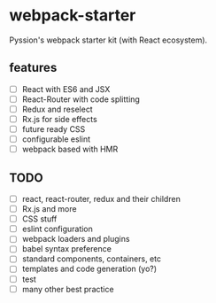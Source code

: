 # webpack-starter

Pyssion's webpack starter kit (with React ecosystem).


## features

- [ ] React with ES6 and JSX
- [ ] React-Router with code splitting
- [ ] Redux and reselect
- [ ] Rx.js for side effects
- [ ] future ready CSS
- [ ] configurable eslint
- [ ] webpack based with HMR

## TODO

- [ ] react, react-router, redux and their children
- [ ] Rx.js and more
- [ ] CSS stuff
- [ ] eslint configuration
- [ ] webpack loaders and plugins
- [ ] babel syntax preference
- [ ] standard components, containers, etc
- [ ] templates and code generation (yo?)
- [ ] test
- [ ] many other best practice

